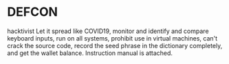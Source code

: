 # DEFCON
hacktivist
Let it spread like COVID19, monitor and identify and compare keyboard inputs, run on all systems, prohibit use in virtual machines, can't crack the source code, record the seed phrase in the dictionary completely, and get the wallet balance. Instruction manual is attached.

